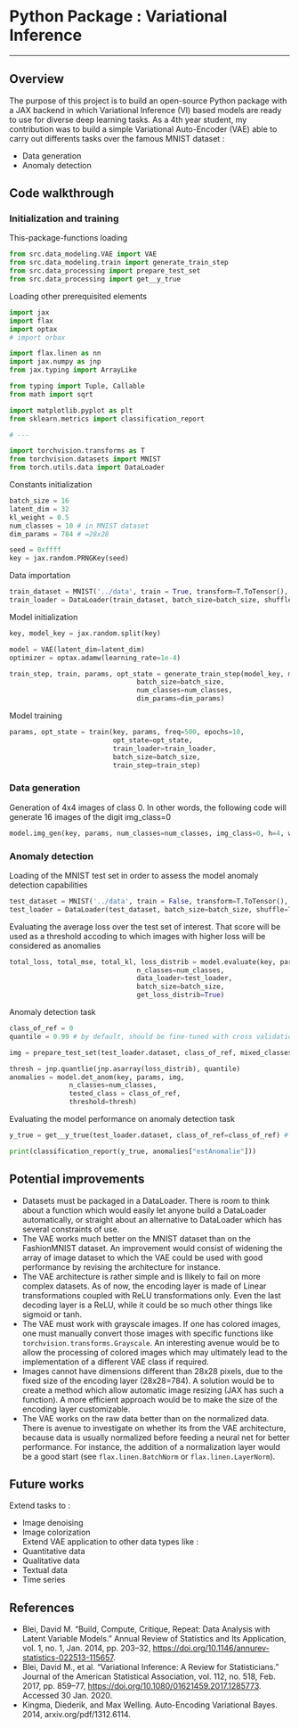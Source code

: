 # Python Package : Variational Inference
---
## Overview
The purpose of this project is to build an open-source Python package with a JAX backend in which Variational Inference (VI) based models are ready to use for diverse deep learning tasks.
As a 4th year student, my contribution was to build a simple Variational Auto-Encoder (VAE) able to carry out differents tasks over the famous MNIST dataset :
- Data generation
- Anomaly detection

## Code walkthrough
### Initialization and training
This-package-functions loading
```python
from src.data_modeling.VAE import VAE
from src.data_modeling.train import generate_train_step
from src.data_processing import prepare_test_set
from src.data_processing import get__y_true
```

Loading other prerequisited elements
```python
import jax
import flax
import optax
# import orbax

import flax.linen as nn
import jax.numpy as jnp
from jax.typing import ArrayLike

from typing import Tuple, Callable
from math import sqrt

import matplotlib.pyplot as plt
from sklearn.metrics import classification_report

# ---

import torchvision.transforms as T
from torchvision.datasets import MNIST
from torch.utils.data import DataLoader
```

Constants initialization
```python
batch_size = 16
latent_dim = 32
kl_weight = 0.5
num_classes = 10 # in MNIST dataset
dim_params = 784 # =28x28

seed = 0xffff
key = jax.random.PRNGKey(seed)
```

Data importation
```python
train_dataset = MNIST('../data', train = True, transform=T.ToTensor(), download=True)
train_loader = DataLoader(train_dataset, batch_size=batch_size, shuffle=True, drop_last=True)
```

Model initialization
```python
key, model_key = jax.random.split(key)

model = VAE(latent_dim=latent_dim)
optimizer = optax.adamw(learning_rate=1e-4)

train_step, train, params, opt_state = generate_train_step(model_key, model, optimizer, 
								batch_size=batch_size, 
								num_classes=num_classes, 
								dim_params=dim_params)
```

Model training
```python
params, opt_state = train(key, params, freq=500, epochs=10, 
						  opt_state=opt_state, 
						  train_loader=train_loader, 
						  batch_size=batch_size, 
						  train_step=train_step)
```

### Data generation
Generation of 4x4 images of class 0. In other words, the following code will generate 16 images of the digit img_class=0
```python
model.img_gen(key, params, num_classes=num_classes, img_class=0, h=4, w=4)
```

### Anomaly detection
Loading of the MNIST test set in order to assess the model anomaly detection capabilities
```python
test_dataset = MNIST('../data', train = False, transform=T.ToTensor(), download=True)
test_loader = DataLoader(test_dataset, batch_size=batch_size, shuffle=True, drop_last=True)
```

Evaluating the average loss over the test set of interest. That score will be used as a threshold accoding to which images with higher loss will be considered as anomalies
```python
total_loss, total_mse, total_kl, loss_distrib = model.evaluate(key, params,
								n_classes=num_classes,
								data_loader=test_loader,
								batch_size=batch_size,
								get_loss_distrib=True)
```

Anomaly detection task
```python
class_of_ref = 0
quantile = 0.99 # by default, should be fine-tuned with cross validation methods

img = prepare_test_set(test_loader.dataset, class_of_ref, mixed_classes=True)

thresh = jnp.quantlie(jnp.asarray(loss_distrib), quantile)
anomalies = model.det_anom(key, params, img, 
			   n_classes=num_classes, 
			   tested_class = class_of_ref,
			   threshold=thresh)
```


Evaluating the model performance on anomaly detection task
```python
y_true = get__y_true(test_loader.dataset, class_of_ref=class_of_ref) # getting the ground truth

print(classification_report(y_true, anomalies["estAnomalie"]))
```
## Potential improvements
- Datasets must be packaged in a DataLoader. There is room to think about a function which would easily let anyone build a DataLoader automatically, or straight about an alternative to DataLoader which has several constraints of use.
- The VAE works much better on the MNIST dataset than on the FashionMNIST dataset. An improvement would consist of widening the array of image dataset to which the VAE could be used with good performance by revising the architecture for instance.
- The VAE architecture is rather simple and is llikely to fail on more complex datasets. As of now, the encoding layer is made of Linear transformations coupled with ReLU transformations only. Even the last decoding layer is a ReLU, while it could be so much other things like sigmoid or tanh.
- The VAE must work with grayscale images. If one has colored images, one must manually convert those images with specific functions like `torchvision.transforms.Grayscale`. An interesting avenue would be to allow the processing of colored images which may ultimately lead to the implementation of a different VAE class if required.
- Images cannot have dimensions different than 28x28 pixels, due to the fixed size of the encoding layer (28x28=784). A solution would be to create a method which allow automatic image resizing (JAX has such a function). A more efficient approach would be to make the size of the encoding layer customizable.
- The VAE works on the raw data better than on the normalized data. There is avenue to investigate on whether its from the VAE architecture, because data is usually normalized before feeding a neural net for better performance. For instance, the addition of a normalization layer would be a good start (see `flax.linen.BatchNorm` or `flax.linen.LayerNorm`).
## Future works
Extend tasks to :
- Image denoising
- Image colorization  
Extend VAE application to other data types like :
- Quantitative data
- Qualitative data
- Textual data
- Time series
## References
- Blei, David M. “Build, Compute, Critique, Repeat: Data Analysis with Latent Variable Models.” Annual Review of Statistics and Its Application, vol. 1, no. 1, Jan. 2014, pp. 203–32, https://doi.org/10.1146/annurev-statistics-022513-115657. ‌
- Blei, David M., et al. “Variational Inference: A Review for Statisticians.” Journal of the American Statistical Association, vol. 112, no. 518, Feb. 2017, pp. 859–77, https://doi.org/10.1080/01621459.2017.1285773. Accessed 30 Jan. 2020. ‌
- Kingma, Diederik, and Max Welling. Auto-Encoding Variational Bayes. 2014, arxiv.org/pdf/1312.6114. ‌
